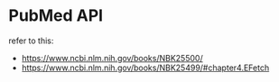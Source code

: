 # PubMed API


refer to this:
- https://www.ncbi.nlm.nih.gov/books/NBK25500/
- https://www.ncbi.nlm.nih.gov/books/NBK25499/#chapter4.EFetch
